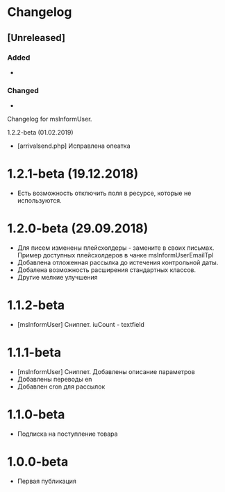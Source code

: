 # Changelog

## [Unreleased]

### Added
-
### Changed
-


Changelog for msInformUser.

1.2.2-beta (01.02.2019)
- [arrivalsend.php] Исправлена опеатка

1.2.1-beta (19.12.2018)
==============
- Есть возможность отключить поля в ресурсе, которые не используются.

1.2.0-beta (29.09.2018)
==============
- Для писем изменены плейсхолдеры - замените в своих письмах. Пример доступных плейсхолдеров в чанке msInformUserEmailTpl
- Добавлена отложенная рассылка до истечения контрольной даты.
- Добалена возможность расширения стандартных классов.
- Другие мелкие улучшения

1.1.2-beta
==============
- [msInformUser] Сниппет. iuCount - textfield

1.1.1-beta
==============
- [msInformUser] Сниппет. Добавлены описание параметров
- Добавлены переводы en
- Добавлен cron для рассылок

1.1.0-beta
==============
- Подписка на поступление товара

1.0.0-beta
==============
- Первая публикация
